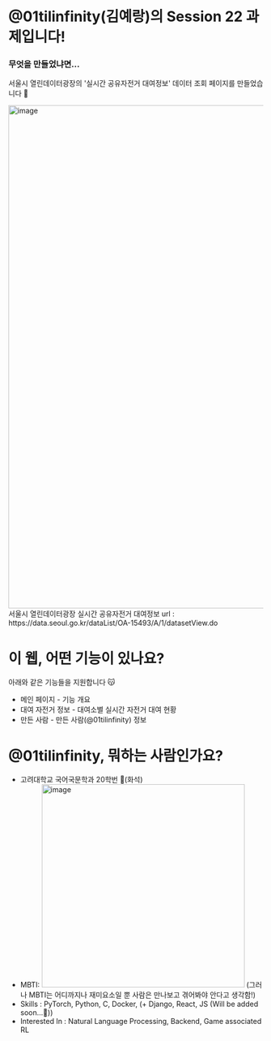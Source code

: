 <h1>@01tilinfinity(김예랑)의 Session 22 과제입니다!</h1>
<h3>무엇을 만들었냐면...</h3>
<p>서울시 열린데이터광장의 '실시간 공유자전거 대여정보' 데이터 조회 페이지를 만들었습니다 🥰</p>
<img width="993" alt="image" src="https://github.com/01tilinfinity/hw-test/assets/137471403/7d9cd0bc-dd49-442f-8f2e-8b492309d48d">

<div>서울시 열린데이터광장 실시간 공유자전거 대여정보 url : https://data.seoul.go.kr/dataList/OA-15493/A/1/datasetView.do</div>

<h1>이 웹, 어떤 기능이 있나요?</h1>
<p>  </p>
<div>
  <div>아래와 같은 기능들을 지원합니다 😽</div>
<ul>
  <li>
    메인 페이지 - 기능 개요
  </li>
  <li>
    대여 자전거 정보 - 대여소별 실시간 자전거 대여 현황
  </li>
  <li>
    만든 사람 - 만든 사람(@01tilinfinity) 정보
  </li>
</ul>
</div>

<h1>@01tilinfinity, 뭐하는 사람인가요?</h1>
<p> </p>
<div>
  <ul>
    <li>
      고려대학교 국어국문학과 20학번 🦕(화석) 
    </li>
    <li>
      MBTI:
      <img width="401" alt="image" src="https://github.com/01tilinfinity/hw-test/assets/137471403/9bb64ba6-7168-4948-b983-04aa55c71f4d">
      (그러나 MBTI는 어디까지나 재미요소일 뿐 사람은 만나보고 겪어봐야 안다고 생각함!)
    </li>
    <li>
      Skills : PyTorch, Python, C, Docker, (+ Django, React, JS (Will be added soon...🤗))
    </li>
    <li>
      Interested In : Natural Language Processing, Backend, Game associated RL
    </li>
  </ul>
</div>

